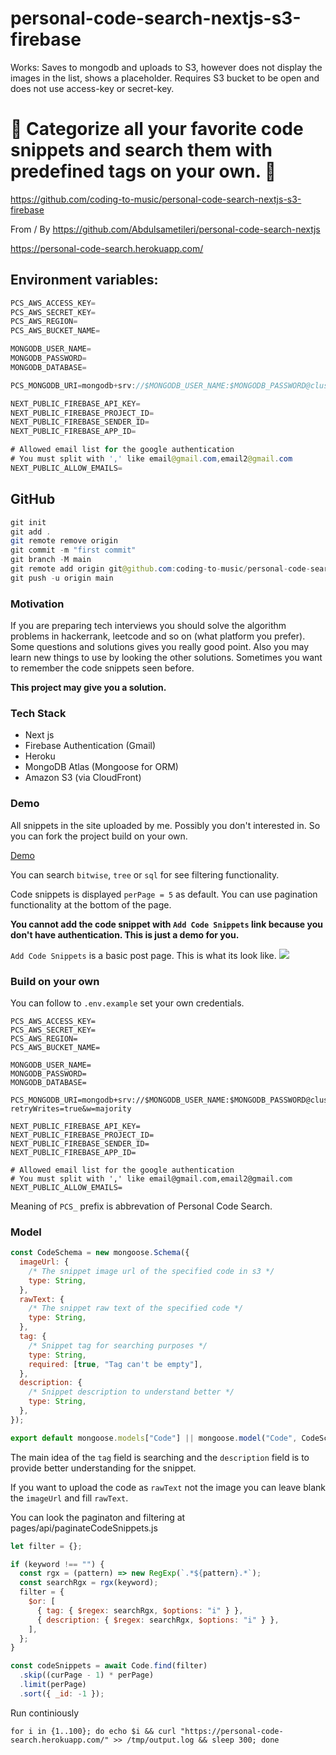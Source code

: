 # personal-code-search-nextjs-s3-firebase

Works: Saves to mongodb and uploads to S3, however does not display the images in the list, shows a placeholder. Requires S3 bucket to be open and does not use access-key or secret-key.

# 🚀 Categorize all your favorite code snippets and search them with predefined tags on your own. 🚀

https://github.com/coding-to-music/personal-code-search-nextjs-s3-firebase

From / By https://github.com/Abdulsametileri/personal-code-search-nextjs

https://personal-code-search.herokuapp.com/

## Environment variables:

```java
PCS_AWS_ACCESS_KEY=
PCS_AWS_SECRET_KEY=
PCS_AWS_REGION=
PCS_AWS_BUCKET_NAME=

MONGODB_USER_NAME=
MONGODB_PASSWORD=
MONGODB_DATABASE=

PCS_MONGODB_URI=mongodb+srv://$MONGODB_USER_NAME:$MONGODB_PASSWORD@cluster0.jew2r.mongodb.net/$MONGODB_DATABASE?retryWrites=true&w=majority

NEXT_PUBLIC_FIREBASE_API_KEY=
NEXT_PUBLIC_FIREBASE_PROJECT_ID=
NEXT_PUBLIC_FIREBASE_SENDER_ID=
NEXT_PUBLIC_FIREBASE_APP_ID=

# Allowed email list for the google authentication
# You must split with ',' like email@gmail.com,email2@gmail.com
NEXT_PUBLIC_ALLOW_EMAILS=
```

## GitHub

```java
git init
git add .
git remote remove origin
git commit -m "first commit"
git branch -M main
git remote add origin git@github.com:coding-to-music/personal-code-search-nextjs-s3-firebase.git
git push -u origin main
```

### Motivation

If you are preparing tech interviews you should solve the algorithm problems in
hackerrank, leetcode and so on (what platform you prefer). Some questions and solutions
gives you really good point. Also you may learn new things to use by looking the other
solutions. Sometimes you want to remember the code snippets seen before.

**This project may give you a solution.**

### Tech Stack

- Next js
- Firebase Authentication (Gmail)
- Heroku
- MongoDB Atlas (Mongoose for ORM)
- Amazon S3 (via CloudFront)

### Demo

All snippets in the site uploaded by me. Possibly you don't interested in.
So you can fork the project build on your own.

[Demo](https://personal-code-search.herokuapp.com)

You can search `bitwise`, `tree` or `sql` for see filtering functionality.

Code snippets is displayed `perPage = 5` as default.
You can use pagination functionality at the bottom of the page.

**You cannot add the code snippet with `Add Code Snippets` link because
you don't have authentication. This is just a demo for you.**

`Add Code Snippets` is a basic post page. This is what its look like.
![](images/addCodeSnippet.png)

### Build on your own

You can follow to `.env.example` set your own credentials.

```
PCS_AWS_ACCESS_KEY=
PCS_AWS_SECRET_KEY=
PCS_AWS_REGION=
PCS_AWS_BUCKET_NAME=

MONGODB_USER_NAME=
MONGODB_PASSWORD=
MONGODB_DATABASE=

PCS_MONGODB_URI=mongodb+srv://$MONGODB_USER_NAME:$MONGODB_PASSWORD@cluster0.jew2r.mongodb.net/$MONGODB_DATABASE?retryWrites=true&w=majority

NEXT_PUBLIC_FIREBASE_API_KEY=
NEXT_PUBLIC_FIREBASE_PROJECT_ID=
NEXT_PUBLIC_FIREBASE_SENDER_ID=
NEXT_PUBLIC_FIREBASE_APP_ID=

# Allowed email list for the google authentication
# You must split with ',' like email@gmail.com,email2@gmail.com
NEXT_PUBLIC_ALLOW_EMAILS=
```

Meaning of `PCS_` prefix is abbrevation of Personal Code Search.

### Model

```javascript
const CodeSchema = new mongoose.Schema({
  imageUrl: {
    /* The snippet image url of the specified code in s3 */
    type: String,
  },
  rawText: {
    /* The snippet raw text of the specified code */
    type: String,
  },
  tag: {
    /* Snippet tag for searching purposes */
    type: String,
    required: [true, "Tag can't be empty"],
  },
  description: {
    /* Snippet description to understand better */
    type: String,
  },
});

export default mongoose.models["Code"] || mongoose.model("Code", CodeSchema);
```

The main idea of
the `tag` field is searching and
the `description` field is to provide better understanding
for the snippet.

If you want to upload the code as `rawText` not the image you can leave blank the
`imageUrl` and fill `rawText`.

You can look the paginaton and filtering at pages/api/paginateCodeSnippets.js

```javascript
let filter = {};

if (keyword !== "") {
  const rgx = (pattern) => new RegExp(`.*${pattern}.*`);
  const searchRgx = rgx(keyword);
  filter = {
    $or: [
      { tag: { $regex: searchRgx, $options: "i" } },
      { description: { $regex: searchRgx, $options: "i" } },
    ],
  };
}

const codeSnippets = await Code.find(filter)
  .skip((curPage - 1) * perPage)
  .limit(perPage)
  .sort({ _id: -1 });
```

Run continiously

```sleep
for i in {1..100}; do echo $i && curl "https://personal-code-search.herokuapp.com/" >> /tmp/output.log && sleep 300; done
```
